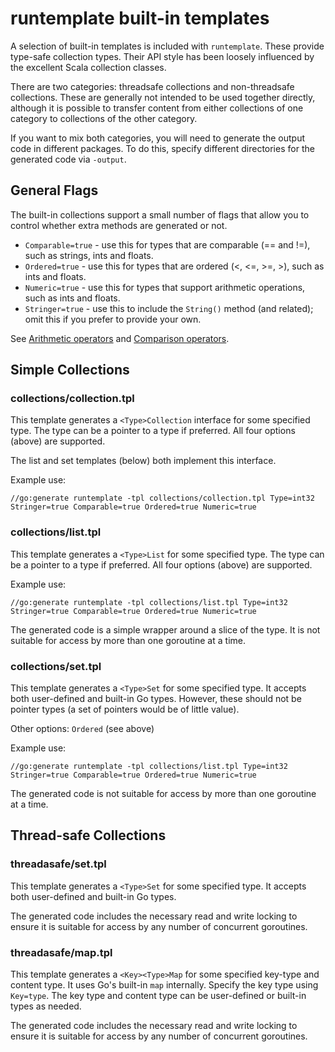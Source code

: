 # runtemplate built-in templates

A selection of built-in templates is included with `runtemplate`. These provide type-safe collection types.
Their API style has been loosely influenced by the excellent Scala collection classes.

There are two categories: threadsafe collections and non-threadsafe collections. These are generally not
intended to be used together directly, although it is possible to transfer content from either collections
of one category to collections of the other category.

If you want to mix both categories, you will need to generate the output code in different packages. To do this,
specify different directories for the generated code via `-output`.

## General Flags

The built-in collections support a small number of flags that allow you to control whether extra methods are
generated or not.

 * `Comparable=true` - use this for types that are comparable (== and !=), such as strings, ints and floats.
 * `Ordered=true` - use this for types that are ordered (<, <=, >=, >), such as ints and floats.
 * `Numeric=true` - use this for types that support arithmetic operations, such as ints and floats.
 * `Stringer=true` - use this to include the `String()` method (and related); omit this if you prefer to provide your own.

See [Arithmetic operators](https://golang.org/ref/spec#Arithmetic_operators) and
[Comparison operators](https://golang.org/ref/spec#Comparison_operators).

## Simple Collections
### collections/collection.tpl

This template generates a `<Type>Collection` interface for some specified type.
The type can be a pointer to a type if preferred.
All four options (above) are supported.

The list and set templates (below) both implement this interface.

Example use:
```
//go:generate runtemplate -tpl collections/collection.tpl Type=int32 Stringer=true Comparable=true Ordered=true Numeric=true
```

### collections/list.tpl

This template generates a `<Type>List` for some specified type. The type can be a pointer to a type if preferred.
All four options (above) are supported.

Example use:
```
//go:generate runtemplate -tpl collections/list.tpl Type=int32 Stringer=true Comparable=true Ordered=true Numeric=true
```

The generated code is a simple wrapper around a slice of the type. It is not suitable for access by more
than one goroutine at a time.

### collections/set.tpl

This template generates a `<Type>Set` for some specified type. It accepts both user-defined and built-in Go types.
However, these should not be pointer types (a set of pointers would be of little value).

Other options: `Ordered` (see above)

Example use:
```
//go:generate runtemplate -tpl collections/list.tpl Type=int32 Stringer=true Comparable=true Ordered=true Numeric=true
```

The generated code is not suitable for access by more than one goroutine at a time.

## Thread-safe Collections
### threadasafe/set.tpl

This template generates a `<Type>Set` for some specified type. It accepts both user-defined and built-in Go types.

The generated code includes the necessary read and write locking to ensure it is suitable for access by
any number of concurrent goroutines.

### threadasafe/map.tpl

This template generates a `<Key><Type>Map` for some specified key-type and content type. It uses Go's
built-in `map` internally. Specify the key type using `Key=type`. The key type
and content type can be user-defined or built-in types as needed.

The generated code includes the necessary read and write locking to ensure it is suitable for access by
any number of concurrent goroutines.

